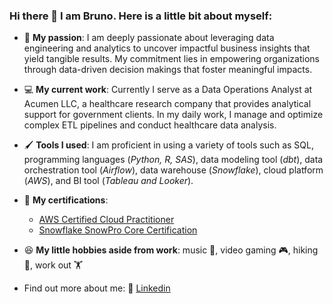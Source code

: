### Hi there 👋 I am Bruno. Here is a little bit about myself:

* 💪 __My passion__: I am deeply passionate about leveraging data engineering and analytics to uncover impactful business insights that yield tangible results. My commitment lies in empowering organizations through data-driven decision makings that foster meaningful impacts.

* 💻 __My current work__: Currently I serve as a Data Operations Analyst at Acumen LLC, a healthcare research company that provides analytical support for government clients. In my daily work, I manage and optimize complex ETL pipelines and conduct healthcare data analysis.

* 🖌️ __Tools I used__: I am proficient in using a variety of tools such as SQL, programming languages (_Python, R, SAS_), data modeling tool (_dbt_), data orchestration tool (_Airflow_), data warehouse (_Snowflake_), cloud platform (_AWS_), and BI tool (_Tableau and Looker_).

* 📜 __My certifications__:
  * [AWS Certified Cloud Practitioner](https://www.credly.com/badges/64c7c8e8-3957-41f6-bb03-467e7313573f/public_url)
  * [Snowflake SnowPro Core Certification](https://achieve.snowflake.com/e065bf74-f13f-4b56-8bf6-a7e0aa596d7f#gs.f8l7ft)

* 😆 __My little hobbies aside from work__: music 🎵, video gaming 🎮, hiking 🥾, work out 🏋️

* Find out more about me: 💬 [Linkedin](https://www.linkedin.com/in/brunoxie/)
